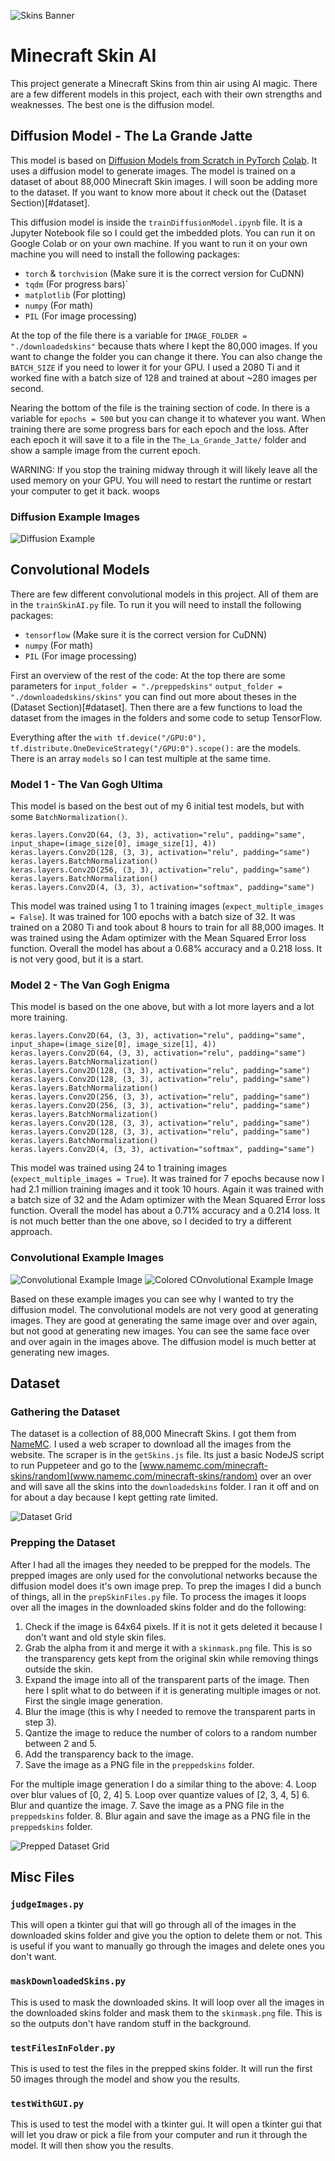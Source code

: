![Skins Banner](readmeimages/skinsbanner.png)
# Minecraft Skin AI

This project generate a Minecraft Skins from thin air using AI magic.
There are a few different models in this project, each with their own strengths and weaknesses. The best one is the diffusion model.

## Diffusion Model - The La Grande Jatte

This model is based on [Diffusion Models from Scratch in PyTorch](https://www.youtube.com/watch?v=a4Yfz2FxXiY) [Colab](https://colab.research.google.com/drive/1sjy9odlSSy0RBVgMTgP7s99NXsqglsUL). It uses a diffusion model to generate images. The model is trained on a dataset of about 88,000 Minecraft Skin images. I will soon be adding more to the dataset. If you want to know more about it check out the (Dataset Section)[#dataset].

This diffusion model is inside the `trainDiffusionModel.ipynb` file. It is a Jupyter Notebook file so I could get the imbedded plots. You can run it on Google Colab or on your own machine. If you want to run it on your own machine you will need to install the following packages:
- `torch` & `torchvision` (Make sure it is the correct version for CuDNN)
- `tqdm` (For progress bars)`
- `matplotlib` (For plotting)
- `numpy` (For math)
- `PIL` (For image processing)

At the top of the file there is a variable for `IMAGE_FOLDER = "./downloadedskins"` because thats where I kept the 80,000 images. If you want to change the folder you can change it there. You can also change the `BATCH_SIZE` if you need to lower it for your GPU. I used a 2080 Ti and it worked fine with a batch size of 128 and trained at about ~280 images per second.

Nearing the bottom of the file is the training section of code. In there is a variable for `epochs = 500` but you can change it to whatever you want. When training there are some progress bars for each epoch and the loss. After each epoch it will save it to a file in the `The_La_Grande_Jatte/` folder and show a sample image from the current epoch.

WARNING: If you stop the training midway through it will likely leave all the used memory on your GPU. You will need to restart the runtime or restart your computer to get it back. woops

### Diffusion Example Images
![Diffusion Example](readmeimages/diffusionexample.png)

## Convolutional Models

There are few different convolutional models in this project. All of them are in the `trainSkinAI.py` file. To run it you will need to install the following packages:
- `tensorflow` (Make sure it is the correct version for CuDNN)
- `numpy` (For math)
- `PIL` (For image processing)

First an overview of the rest of the code: At the top there are some parameters for `input_folder = "./preppedskins"` `output_folder = "./downloadedskins/skins"` you can find out more about theses in the (Dataset Section)[#dataset]. Then there are a few functions to load the dataset from the images in the folders and some code to setup TensorFlow.

Everything after the `with tf.device("/GPU:0"), tf.distribute.OneDeviceStrategy("/GPU:0").scope():` are the models. There is an array `models` so I can test multiple at the same time.


### Model 1 - The Van Gogh Ultima

This model is based on the best out of my 6 initial test models, but with some `BatchNormalization()`. 
```
keras.layers.Conv2D(64, (3, 3), activation="relu", padding="same", input_shape=(image_size[0], image_size[1], 4))
keras.layers.Conv2D(128, (3, 3), activation="relu", padding="same")
keras.layers.BatchNormalization()
keras.layers.Conv2D(256, (3, 3), activation="relu", padding="same")
keras.layers.BatchNormalization()
keras.layers.Conv2D(4, (3, 3), activation="softmax", padding="same")
```
This model was trained using 1 to 1 training images (`expect_multiple_images = False`). It was trained for 100 epochs with a batch size of 32. It was trained on a 2080 Ti and took about 8 hours to train for all 88,000 images. It was trained using the Adam optimizer with the Mean Squared Error loss function. Overall the model has about a 0.68% accuracy and a 0.218 loss. It is not very good, but it is a start.

### Model 2 - The Van Gogh Enigma

This model is based on the one above, but with a lot more layers and a lot more training.
```
keras.layers.Conv2D(64, (3, 3), activation="relu", padding="same", input_shape=(image_size[0], image_size[1], 4))
keras.layers.Conv2D(64, (3, 3), activation="relu", padding="same")
keras.layers.BatchNormalization()
keras.layers.Conv2D(128, (3, 3), activation="relu", padding="same")
keras.layers.Conv2D(128, (3, 3), activation="relu", padding="same")
keras.layers.BatchNormalization()
keras.layers.Conv2D(256, (3, 3), activation="relu", padding="same")
keras.layers.Conv2D(256, (3, 3), activation="relu", padding="same")
keras.layers.BatchNormalization()
keras.layers.Conv2D(128, (3, 3), activation="relu", padding="same")
keras.layers.Conv2D(128, (3, 3), activation="relu", padding="same")
keras.layers.BatchNormalization()
keras.layers.Conv2D(4, (3, 3), activation="softmax", padding="same")
```
This model was trained using 24 to 1 training images (`expect_multiple_images = True`). It was trained for 7 epochs because now I had 2.1 million training images and it took 10 hours. Again it was trained with a batch size of 32 and the Adam optimizer with the Mean Squared Error loss function. Overall the model has about a 0.71% accuracy and a 0.214 loss. It is not much better than the one above, so I decided to try a different approach.

### Convolutional Example Images
![Convolutional Example Image](readmeimages/convexample.png)
![Colored COnvolutional Example Image](readmeimages/convexample2.png)

Based on these example images you can see why I wanted to try the diffusion model. The convolutional models are not very good at generating images. They are good at generating the same image over and over again, but not good at generating new images. You can see the same face over and over again in the images above. The diffusion model is much better at generating new images.

## Dataset

### Gathering the Dataset

The dataset is a collection of 88,000 Minecraft Skins. I got them from [NameMC](https://www.namemc.com/). I used a web scraper to download all the images from the website. The scraper is in the `getSkins.js` file. Its just a basic NodeJS script to run Puppeteer and go to the [www.namemc.com/minecraft-skins/random](www.namemc.com/minecraft-skins/random) over an over and will save all the skins into the `downloadedskins` folder. I ran it off and on for about a day because I kept getting rate limited. 

![Dataset Grid](readmeimages/datasetgrid.png)

### Prepping the Dataset

After I had all the images they needed to be prepped for the models. The prepped images are only used for the convolutional networks because the diffusion model does it's own image prep. To prep the images I did a bunch of things, all in the `prepSkinFiles.py` file. To process the images it loops over all the images in the downloaded skins folder and do the following:
1. Check if the image is 64x64 pixels. If it is not it gets deleted it because I don't want and old style skin files.
2. Grab the alpha  from it and merge it with a `skinmask.png` file. This is so the transparency gets kept from the original skin while removing things outside the skin.
3. Expand the image into all of the transparent parts of the image. 
Then here I split what to do between if it is generating multiple images or not. First the single image generation.
3. Blur the image (this is why I needed to remove the transparent parts in step 3).
4. Qantize the image to reduce the number of colors to a random number between 2 and 5.
5. Add the transparency back to the image.
6. Save the image as a PNG file in the `preppedskins` folder.

For the multiple image generation I do a similar thing to the above:
4. Loop over blur values of [0, 2, 4]
5. Loop over quantize values of [2, 3, 4, 5]
6. Blur and quantize the image.
7. Save the image as a PNG file in the `preppedskins` folder.
8. Blur again and save the image as a PNG file in the `preppedskins` folder.

![Prepped Dataset Grid](readmeimages/preppeddatasetgrid.png)

## Misc Files

### `judgeImages.py`

This will open a tkinter gui that will go through all of the images in the downloaded skins folder and give you the option to delete them or not. This is useful if you want to manually go through the images and delete ones you don't want. 

### `maskDownloadedSkins.py`

This is used to mask the downloaded skins. It will loop over all the images in the downloaded skins folder and mask them to the `skinmask.png` file. This is so the outputs don't have random stuff in the background.

### `testFilesInFolder.py`

This is used to test the files in the prepped skins folder. It will run the first 50 images through the model and show you the results.

### `testWithGUI.py`

This is used to test the model with a tkinter gui. It will open a tkinter gui that will let you draw or pick a file from your computer and run it through the model. It will then show you the results.
